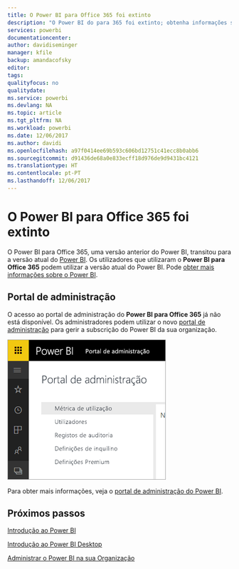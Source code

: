 ```yaml
---
title: O Power BI para Office 365 foi extinto
description: "O Power BI do para 365 foi extinto; obtenha informações sobre como utilizar e administrar o atual Power BI."
services: powerbi
documentationcenter: 
author: davidiseminger
manager: kfile
backup: amandacofsky
editor: 
tags: 
qualityfocus: no
qualitydate: 
ms.service: powerbi
ms.devlang: NA
ms.topic: article
ms.tgt_pltfrm: NA
ms.workload: powerbi
ms.date: 12/06/2017
ms.author: davidi
ms.openlocfilehash: a97f0414ee69b593c606bd12751c41ecc8b0abb6
ms.sourcegitcommit: d91436de68a0e833ecff18d976de9d9431bc4121
ms.translationtype: HT
ms.contentlocale: pt-PT
ms.lasthandoff: 12/06/2017
---
```

# <a name="power-bi-for-office-365-is-retired"></a>O Power BI para Office 365 foi extinto
O Power BI para Office 365, uma versão anterior do Power BI, transitou para a versão atual do [Power BI](https://powerbi.microsoft.com). Os utilizadores que utilizaram o **Power BI para Office 365** podem utilizar a versão atual do Power BI. Pode [obter mais informações sobre o Power BI](service-get-started.md).

## <a name="the-admin-portal"></a>Portal de administração
O acesso ao portal de administração do **Power BI para Office 365** já não está disponível. Os administradores podem utilizar o novo [portal de administração](https://app.powerbi.com/admin-portal) para gerir a subscrição do Power BI da sua organização.

![](media/service-admin-o365portal-retired/powerbi-admin-landing-page.png)

Para obter mais informações, veja o [portal de administração do Power BI](service-admin-portal.md).

## <a name="next-steps"></a>Próximos passos
[Introdução ao Power BI](service-get-started.md)

[Introdução ao Power BI Desktop](desktop-getting-started.md)

[Administrar o Power BI na sua Organização](service-admin-administering-power-bi-in-your-organization.md)